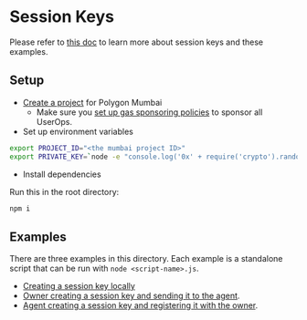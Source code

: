 # Session Keys

Please refer to [this doc](https://docs.zerodev.app/use-wallets/use-session-keys) to learn more about session keys and these examples.

## Setup

- [Create a project](https://dashboard.zerodev.app/) for Polygon Mumbai
  - Make sure you [set up gas sponsoring policies](https://docs.zerodev.app/use-wallets/pay-gas-for-users) to sponsor all UserOps.
- Set up environment variables

```bash
export PROJECT_ID="<the mumbai project ID>"
export PRIVATE_KEY=`node -e "console.log('0x' + require('crypto').randomBytes(32).toString('hex'))"`
```

- Install dependencies

Run this in the root directory:

```bash
npm i
```

## Examples

There are three examples in this directory.  Each example is a standalone script that can be run with `node <script-name>.js`.

- [Creating a session key locally](https://github.com/zerodevapp/session-key-examples/blob/main/session-keys/session-key.js)
- [Owner creating a session key and sending it to the agent](https://github.com/zerodevapp/session-key-examples/blob/main/session-keys/owner-creating-session-key.js).
- [Agent creating a session key and registering it with the owner](https://github.com/zerodevapp/session-key-examples/blob/main/session-keys/agent-registering-session-key.js).
